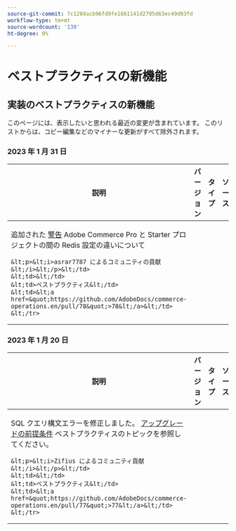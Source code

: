 ```yaml
---
source-git-commit: 7c1284acb96fd9fe1661141d2705d63ec49d03fd
workflow-type: tm+mt
source-wordcount: '139'
ht-degree: 0%

---
```

# ベストプラクティスの新機能

## 実装のベストプラクティスの新機能

このページには、表示したいと思われる最近の変更が含まれています。 このリストからは、コピー編集などのマイナーな更新がすべて除外されます。

### 2023 年 1 月 31 日

<table style="table-layout:auto;">
  <thead>
    <tr>
      <th>説明</th>
      <th>バージョン</th>
      <th>タイプ</th>
      <th>ソース</th>
    </tr>
  </thead>
  <tbody>
    <tr>
      <td><p>追加された <a href="https://experienceleague.adobe.com/docs/commerce-operations/implementation-playbook/best-practices/planning/redis-service-configuration.html">警告</a> Adobe Commerce Pro と Starter プロジェクトの間の Redis 設定の違いについて</p>

    &lt;p>&lt;i>asrar7787 によるコミュニティの貢献&lt;/i>&lt;/p>&lt;/td>
    &lt;td>&lt;/td>
    &lt;td>ベストプラクティス&lt;/td>
    &lt;td>&lt;a href=&quot;https://github.com/AdobeDocs/commerce-operations.en/pull/78&quot;>78&lt;/a>&lt;/td>
    &lt;/tr>
</tbody>
</table>

### 2023 年 1 月 20 日

<table style="table-layout:auto;">
  <thead>
    <tr>
      <th>説明</th>
      <th>バージョン</th>
      <th>タイプ</th>
      <th>ソース</th>
    </tr>
  </thead>
  <tbody>
    <tr>
      <td><p>SQL クエリ構文エラーを修正しました。 <a href="https://experienceleague.adobe.com/docs/commerce-operations/implementation-playbook/best-practices/maintenance/commerce-235-upgrade-prerequisites-mariadb.html">アップグレードの前提条件</a> ベストプラクティスのトピックを参照してください。</p>

    &lt;p>&lt;i>Zifius によるコミュニティ貢献&lt;/i>&lt;/p>&lt;/td>
    &lt;td>&lt;/td>
    &lt;td>ベストプラクティス&lt;/td>
    &lt;td>&lt;a href=&quot;https://github.com/AdobeDocs/commerce-operations.en/pull/77&quot;>77&lt;/a>&lt;/td>
    &lt;/tr>
</tbody>
</table><!-- date_group --><!-- month_group --><!-- year_group -->
